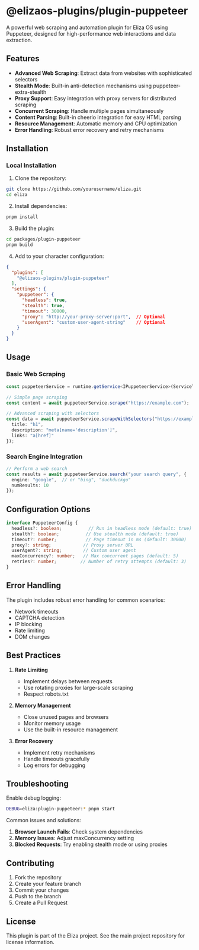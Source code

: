 # @elizaos-plugins/plugin-puppeteer

A powerful web scraping and automation plugin for Eliza OS using Puppeteer, designed for high-performance web interactions and data extraction.

## Features

- **Advanced Web Scraping**: Extract data from websites with sophisticated selectors
- **Stealth Mode**: Built-in anti-detection mechanisms using puppeteer-extra-stealth
- **Proxy Support**: Easy integration with proxy servers for distributed scraping
- **Concurrent Scraping**: Handle multiple pages simultaneously
- **Content Parsing**: Built-in cheerio integration for easy HTML parsing
- **Resource Management**: Automatic memory and CPU optimization
- **Error Handling**: Robust error recovery and retry mechanisms

## Installation

### Local Installation

1. Clone the repository:
```bash
git clone https://github.com/yourusername/eliza.git
cd eliza
```

2. Install dependencies:
```bash
pnpm install
```

3. Build the plugin:
```bash
cd packages/plugin-puppeteer
pnpm build
```

4. Add to your character configuration:
```json
{
  "plugins": [
    "@elizaos-plugins/plugin-puppeteer"
  ],
  "settings": {
    "puppeteer": {
      "headless": true,
      "stealth": true,
      "timeout": 30000,
      "proxy": "http://your-proxy-server:port",  // Optional
      "userAgent": "custom-user-agent-string"    // Optional
    }
  }
}
```

## Usage

### Basic Web Scraping

```typescript
const puppeteerService = runtime.getService<IPuppeteerService>(ServiceType.PUPPETEER);

// Simple page scraping
const content = await puppeteerService.scrape("https://example.com");

// Advanced scraping with selectors
const data = await puppeteerService.scrapeWithSelectors("https://example.com", {
  title: "h1",
  description: "meta[name='description']",
  links: "a[href]"
});
```

### Search Engine Integration

```typescript
// Perform a web search
const results = await puppeteerService.search("your search query", {
  engine: "google",  // or "bing", "duckduckgo"
  numResults: 10
});
```

## Configuration Options

```typescript
interface PuppeteerConfig {
  headless?: boolean;          // Run in headless mode (default: true)
  stealth?: boolean;          // Use stealth mode (default: true)
  timeout?: number;           // Page timeout in ms (default: 30000)
  proxy?: string;            // Proxy server URL
  userAgent?: string;        // Custom user agent
  maxConcurrency?: number;   // Max concurrent pages (default: 5)
  retries?: number;         // Number of retry attempts (default: 3)
}
```

## Error Handling

The plugin includes robust error handling for common scenarios:
- Network timeouts
- CAPTCHA detection
- IP blocking
- Rate limiting
- DOM changes

## Best Practices

1. **Rate Limiting**
   - Implement delays between requests
   - Use rotating proxies for large-scale scraping
   - Respect robots.txt

2. **Memory Management**
   - Close unused pages and browsers
   - Monitor memory usage
   - Use the built-in resource management

3. **Error Recovery**
   - Implement retry mechanisms
   - Handle timeouts gracefully
   - Log errors for debugging

## Troubleshooting

Enable debug logging:
```bash
DEBUG=eliza:plugin-puppeteer:* pnpm start
```

Common issues and solutions:
1. **Browser Launch Fails**: Check system dependencies
2. **Memory Issues**: Adjust maxConcurrency setting
3. **Blocked Requests**: Try enabling stealth mode or using proxies

## Contributing

1. Fork the repository
2. Create your feature branch
3. Commit your changes
4. Push to the branch
5. Create a Pull Request

## License

This plugin is part of the Eliza project. See the main project repository for license information.
